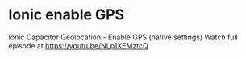# Ionic enable GPS
 Ionic Capacitor Geolocation - Enable GPS (native settings)
Watch full episode at https://youtu.be/NLp1XEMztcQ
